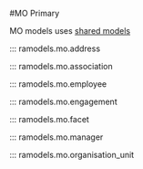 <!--
SPDX-FileCopyrightText: 2021 Magenta ApS <https://magenta.dk>
SPDX-License-Identifier: MPL-2.0
-->

#MO Primary

MO models uses [shared models](../mo/mo_shared.md)

::: ramodels.mo.address

::: ramodels.mo.association

::: ramodels.mo.employee

::: ramodels.mo.engagement

::: ramodels.mo.facet

::: ramodels.mo.manager

::: ramodels.mo.organisation_unit
